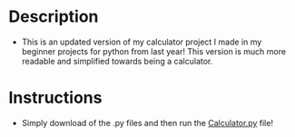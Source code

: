 # Description 
- This is an updated version of my calculator project I made in my beginner projects for python from last year! This version is much more readable and simplified towards being a calculator.

# Instructions
- Simply download of the .py files and then run the [Calculator.py]() file!
